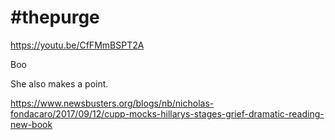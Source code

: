# #thepurge

https://youtu.be/CfFMmBSPT2A

Boo

She also makes a point.

https://www.newsbusters.org/blogs/nb/nicholas-fondacaro/2017/09/12/cupp-mocks-hillarys-stages-grief-dramatic-reading-new-book












